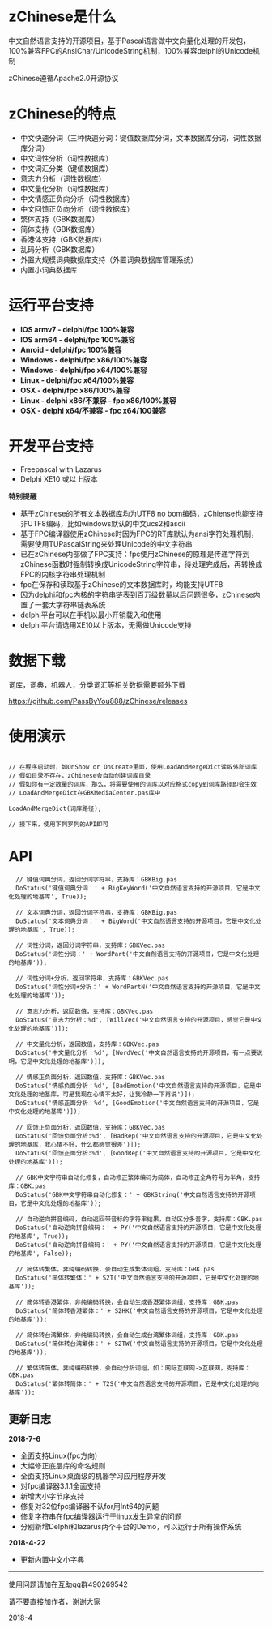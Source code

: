 # zChinese是什么

中文自然语言支持的开源项目，基于Pascal语言做中文向量化处理的开发包，100%兼容FPC的AnsiChar/UnicodeString机制，100%兼容delphi的Unicode机制

zChinese遵循Apache2.0开源协议

# zChinese的特点
- 中文快速分词（三种快速分词：键值数据库分词，文本数据库分词，词性数据库分词）
- 中文词性分析（词性数据库）
- 中文词汇分类（键值数据库）
- 意志力分析（词性数据库）
- 中文量化分析（词性数据库）
- 中文情感正负向分析（词性数据库）
- 中文回馈正负向分析（词性数据库）
- 繁体支持（GBK数据库）
- 简体支持（GBK数据库）
- 香港体支持（GBK数据库）
- 乱码分析（GBK数据库）
- 外置大规模词典数据库支持（外置词典数据库管理系统）
- 内置小词典数据库

# 运行平台支持 #
- **IOS armv7 - delphi/fpc 100%兼容**
- **IOS arm64 - delphi/fpc 100%兼容**
- **Anroid - delphi/fpc 100%兼容**
- **Windows - delphi/fpc x86/100%兼容**
- **Windows - delphi/fpc x64/100%兼容**
- **Linux - delphi/fpc x64/100%兼容**
- **OSX - delphi/fpc x86/100%兼容**
- **Linux - delphi x86/不兼容 - fpc x86/100%兼容**
- **OSX - delphi x64/不兼容 - fpc x64/100兼容**

# 开发平台支持 #
- Freepascal with Lazarus
- Delphi XE10 或以上版本

**特别提醒**
- 基于zChinese的所有文本数据库均为UTF8 no bom编码，zChiense也能支持非UTF8编码，比如windows默认的中文ucs2和ascii
- 基于FPC编译器使用zChinese时因为FPC的RT库默认为ansi字符处理机制，需要使用TUPascalString来处理Unicode的中文字符串
- 已在zChinese内部做了FPC支持：fpc使用zChinese的原理是传递字符到zChinese函数时强制转换成UnicodeString字符串，待处理完成后，再转换成FPC的内核字符串处理机制
- fpc在保存和读取基于zChinese的文本数据库时，均能支持UTF8
- 因为delphi和fpc内核的字符串链表到百万级数量以后问题很多，zChinese内置了一套大字符串链表系统
- delphi平台可以在手机以最小开销载入和使用
- delphi平台请选用XE10以上版本，无需做Unicode支持

# 数据下载

词库，词典，机器人，分类词汇等相关数据需要额外下载

https://github.com/PassByYou888/zChinese/releases

# 使用演示
```delphi

// 在程序启动时，如OnShow or OnCreate里面，使用LoadAndMergeDict读取外部词库
// 假如目录不存在，zChinese会自动创建词库目录
// 假如你有一定数量的词库，那么，将需要使用的词库以对应格式copy到词库路径即会生效
// LoadAndMergeDict在GBKMediaCenter.pas库中

LoadAndMergeDict(词库路径);

// 接下来，使用下列罗列的API即可
```

# API
```delphi
  // 键值词典分词，返回分词字符串，支持库：GBKBig.pas
  DoStatus('键值词典分词：' + BigKeyWord('中文自然语言支持的开源项目，它是中文化处理的地基库', True));

  // 文本词典分词，返回分词字符串，支持库：GBKBig.pas
  DoStatus('文本词典分词：' + BigWord('中文自然语言支持的开源项目，它是中文化处理的地基库', True));

  // 词性分词，返回分词字符串，支持库：GBKVec.pas
  DoStatus('词性分词：' + WordPart('中文自然语言支持的开源项目，它是中文化处理的地基库'));

  // 词性分词+分析，返回字符串，支持库：GBKVec.pas
  DoStatus('词性分词+分析：' + WordPartN('中文自然语言支持的开源项目，它是中文化处理的地基库'));

  // 意志力分析，返回数值，支持库：GBKVec.pas
  DoStatus('意志力分析：%d', [WillVec('中文自然语言支持的开源项目，感觉它是中文化处理的地基库')]);

  // 中文量化分析，返回数值，支持库：GBKVec.pas
  DoStatus('中文量化分析：%d', [WordVec('中文自然语言支持的开源项目，有一点要说明，它是中文化处理的地基库')]);

  // 情感正负面分析，返回数值，支持库：GBKVec.pas
  DoStatus('情感负面分析：%d', [BadEmotion('中文自然语言支持的开源项目，它是中文化处理的地基库，可是我现在心情不太好，让我冷静一下再说')]);
  DoStatus('情感正面分析：%d', [GoodEmotion('中文自然语言支持的开源项目，它是中文化处理的地基库')]);

  // 回馈正负面分析，返回数值，支持库：GBKVec.pas
  DoStatus('回馈负面分析:%d', [BadRep('中文自然语言支持的开源项目，它是中文化处理的地基库，我心情不好，什么都感觉很差')]);
  DoStatus('回馈正面分析:%d', [GoodRep('中文自然语言支持的开源项目，它是中文化处理的地基库')]);

  // GBK中文字符串自动化修复，自动修正繁体编码为简体，自动修正全角符号为半角，支持库：GBK.pas
  DoStatus('GBK中文字符串自动化修复：' + GBKString('中文自然语言支持的开源项目，它是中文化处理的地基库'));

  // 自动逆向拼音编码，自动返回带音标的字符串结果，自动区分多音字，支持库：GBK.pas
  DoStatus('自动逆向拼音编码：' + PY('中文自然语言支持的开源项目，它是中文化处理的地基库', True));
  DoStatus('自动逆向拼音编码：' + PY('中文自然语言支持的开源项目，它是中文化处理的地基库', False));

  // 简体转繁体，非纯编码转换，会自动生成繁体词组，支持库：GBK.pas
  DoStatus('简体转繁体：' + S2T('中文自然语言支持的开源项目，它是中文化处理的地基库'));

  // 简体转香港繁体，非纯编码转换，会自动生成香港繁体词组，支持库：GBK.pas
  DoStatus('简体转香港繁体：' + S2HK('中文自然语言支持的开源项目，它是中文化处理的地基库'));

  // 简体转台湾繁体，非纯编码转换，会自动生成台湾繁体词组，支持库：GBK.pas
  DoStatus('简体转台湾繁体：' + S2TW('中文自然语言支持的开源项目，它是中文化处理的地基库'));

  // 繁体转简体，非纯编码转换，会自动分析词组，如：网际互联网->互联网，支持库：GBK.pas
  DoStatus('繁体转简体：' + T2S('中文自然语言支持的开源项目，它是中文化处理的地基库'));

```

## 更新日志

**2018-7-6**

- 全面支持Linux(fpc方向)
- 大幅修正底层库的命名规则
- 全面支持Linux桌面级的机器学习应用程序开发
- 对fpc编译器3.1.1全面支持
- 新增大小字节序支持
- 修复对32位fpc编译器不认for用Int64的问题
- 修复字符串在fpc编译器运行于linux发生异常的问题
- 分别新增Delphi和lazarus两个平台的Demo，可以运行于所有操作系统


**2018-4-22**
- 更新内置中文小字典





----------


使用问题请加在互助qq群490269542
 
请不要直接加作者，谢谢大家

2018-4

